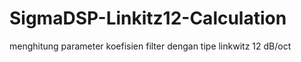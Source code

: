 # SigmaDSP-Linkitz12-Calculation
menghitung parameter koefisien filter dengan tipe linkwitz 12 dB/oct
